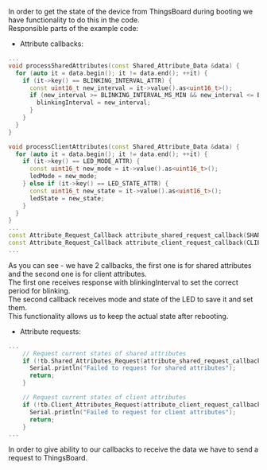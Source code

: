 In order to get the state of the device from ThingsBoard during booting we have functionality to do this in the code.  
Responsible parts of the example code:  
- Attribute callbacks:  
    
```cpp
...
void processSharedAttributes(const Shared_Attribute_Data &data) {
  for (auto it = data.begin(); it != data.end(); ++it) {
    if (it->key() == BLINKING_INTERVAL_ATTR) {
      const uint16_t new_interval = it->value().as<uint16_t>();
      if (new_interval >= BLINKING_INTERVAL_MS_MIN && new_interval <= BLINKING_INTERVAL_MS_MAX) {
        blinkingInterval = new_interval;
      }
    }
  }
}

void processClientAttributes(const Shared_Attribute_Data &data) {
  for (auto it = data.begin(); it != data.end(); ++it) {
    if (it->key() == LED_MODE_ATTR) {
      const uint16_t new_mode = it->value().as<uint16_t>();
      ledMode = new_mode;
    } else if (it->key() == LED_STATE_ATTR) {
      const uint16_t new_state = it->value().as<uint16_t>();
      ledState = new_state;
    }
  }
}
...
const Attribute_Request_Callback attribute_shared_request_callback(SHARED_ATTRIBUTES_LIST.cbegin(), SHARED_ATTRIBUTES_LIST.cend(), &processSharedAttributes);
const Attribute_Request_Callback attribute_client_request_callback(CLIENT_ATTRIBUTES_LIST.cbegin(), CLIENT_ATTRIBUTES_LIST.cend(), &processClientAttributes);
...
```

As you can see - we have 2 callbacks, the first one is for shared attributes and the second one is for client attributes.  
The first one receives response with blinkingInterval to set the correct period for blinking.  
The second callback receives mode and state of the LED to save it and set them.  
This functionality allows us to keep the actual state after rebooting.  

- Attribute requests:    
```cpp
...
    // Request current states of shared attributes
    if (!tb.Shared_Attributes_Request(attribute_shared_request_callback)) {
      Serial.println("Failed to request for shared attributes");
      return;
    }

    // Request current states of client attributes
    if (!tb.Client_Attributes_Request(attribute_client_request_callback)) {
      Serial.println("Failed to request for client attributes");
      return;
    }
...
``` 
In order to give ability to our callbacks to receive the data we have to send a request to ThingsBoard.  